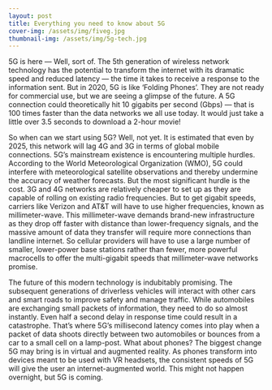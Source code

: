 ```yaml
---
layout: post
title: Everything you need to know about 5G
cover-img: /assets/img/fiveg.jpg
thumbnail-img: /assets/img/5g-tech.jpg
---
```


5G is here — Well, sort of. The 5th generation of wireless network technology has the potential to transform the internet with its dramatic speed and reduced latency — the time it takes to receive a response to the information sent. But in 2020, 5G is like ‘Folding Phones’. They are not ready for commercial use, but we are seeing a glimpse of the future. A 5G connection could theoretically hit 10 gigabits per second (Gbps) — that is 100 times faster than the data networks we all use today. It would just take a little over 3.5 seconds to download a 2-hour movie!

So when can we start using 5G? Well, not yet. It is estimated that even by 2025, this network will lag 4G and 3G in terms of global mobile connections. 5G’s mainstream existence is encountering multiple hurdles. According to the World Meteorological Organization (WMO), 5G could interfere with meteorological satellite observations and thereby undermine the accuracy of weather forecasts. But the most significant hurdle is the cost. 3G and 4G networks are relatively cheaper to set up as they are capable of rolling on existing radio frequencies. But to get gigabit speeds, carriers like Verizon and AT&T will have to use higher frequencies, known as millimeter-wave. This millimeter-wave demands brand-new infrastructure as they drop off faster with distance than lower-frequency signals, and the massive amount of data they transfer will require more connections than landline internet. So cellular providers will have to use a large number of smaller, lower-power base stations rather than fewer, more powerful macrocells to offer the multi-gigabit speeds that millimeter-wave networks promise.

The future of this modern technology is indubitably promising. The subsequent generations of driverless vehicles will interact with other cars and smart roads to improve safety and manage traffic. While automobiles are exchanging small packets of information, they need to do so almost instantly. Even half a second delay in response time could result in a catastrophe. That’s where 5G’s millisecond latency comes into play when a packet of data shoots directly between two automobiles or bounces from a car to a small cell on a lamp-post. What about phones? The biggest change 5G may bring is in virtual and augmented reality. As phones transform into devices meant to be used with VR headsets, the consistent speeds of 5G will give the user an internet-augmented world. This might not happen overnight, but 5G is coming.
